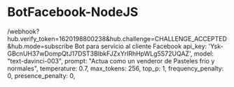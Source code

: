 # BotFacebook-NodeJS
/webhook?hub.verify_token=1620198800238&hub.challenge=CHALLENGE_ACCEPTED&hub.mode=subscribe
 Bot para servicio al cliente Facebook
api_key: 'Ysk-GBcnUH37wDompQtJ17DST3BlbkFJZxYrIRhHpWLg5S72UQAZ',
    model: "text-davinci-003",
    prompt: "Actua como un venderor de Pasteles frio y normales",
    temperature: 0.7,
    max_tokens: 256,
    top_p: 1,
    frequency_penalty: 0,
    presence_penalty: 0,


